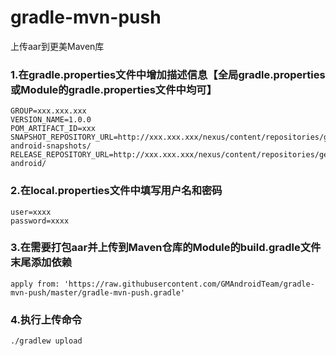 # gradle-mvn-push
上传aar到更美Maven库

### 1.在gradle.properties文件中增加描述信息【全局gradle.properties或Module的gradle.properties文件中均可】

    GROUP=xxx.xxx.xxx
    VERSION_NAME=1.0.0
    POM_ARTIFACT_ID=xxx
    SNAPSHOT_REPOSITORY_URL=http://xxx.xxx.xxx/nexus/content/repositories/gengmei-android-snapshots/
    RELEASE_REPOSITORY_URL=http://xxx.xxx.xxx/nexus/content/repositories/gengmei-android/
  
### 2.在local.properties文件中填写用户名和密码
  
    user=xxxx
    password=xxxx
  
### 3.在需要打包aar并上传到Maven仓库的Module的build.gradle文件末尾添加依赖

    apply from: 'https://raw.githubusercontent.com/GMAndroidTeam/gradle-mvn-push/master/gradle-mvn-push.gradle'
  
### 4.执行上传命令

    ./gradlew upload
